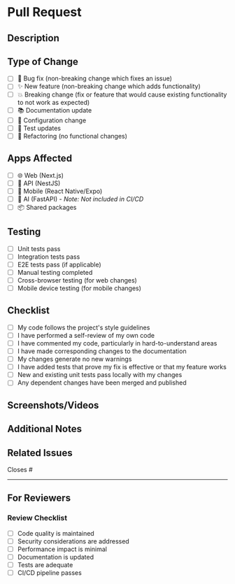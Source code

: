 # Pull Request

## Description
<!-- Provide a brief description of the changes in this PR -->

## Type of Change
<!-- Mark the relevant option -->
- [ ] 🐛 Bug fix (non-breaking change which fixes an issue)
- [ ] ✨ New feature (non-breaking change which adds functionality)
- [ ] 💥 Breaking change (fix or feature that would cause existing functionality to not work as expected)
- [ ] 📚 Documentation update
- [ ] 🔧 Configuration change
- [ ] 🧪 Test updates
- [ ] 🔄 Refactoring (no functional changes)

## Apps Affected
<!-- Mark the apps that are affected by this PR -->
- [ ] 🌐 Web (Next.js)
- [ ] 🔧 API (NestJS)
- [ ] 📱 Mobile (React Native/Expo)
- [ ] 🤖 AI (FastAPI) - *Note: Not included in CI/CD*
- [ ] 📦 Shared packages

## Testing
<!-- Describe the tests you ran to verify your changes -->
- [ ] Unit tests pass
- [ ] Integration tests pass
- [ ] E2E tests pass (if applicable)
- [ ] Manual testing completed
- [ ] Cross-browser testing (for web changes)
- [ ] Mobile device testing (for mobile changes)

## Checklist
<!-- Ensure all items are checked before submitting -->
- [ ] My code follows the project's style guidelines
- [ ] I have performed a self-review of my own code
- [ ] I have commented my code, particularly in hard-to-understand areas
- [ ] I have made corresponding changes to the documentation
- [ ] My changes generate no new warnings
- [ ] I have added tests that prove my fix is effective or that my feature works
- [ ] New and existing unit tests pass locally with my changes
- [ ] Any dependent changes have been merged and published

## Screenshots/Videos
<!-- If applicable, add screenshots or videos to help explain your changes -->

## Additional Notes
<!-- Any additional information that would be helpful for reviewers -->

## Related Issues
<!-- Link any related issues -->
Closes #<!-- issue number -->

---

## For Reviewers
<!-- This section is for reviewers to fill out -->
### Review Checklist
- [ ] Code quality is maintained
- [ ] Security considerations are addressed
- [ ] Performance impact is minimal
- [ ] Documentation is updated
- [ ] Tests are adequate
- [ ] CI/CD pipeline passes